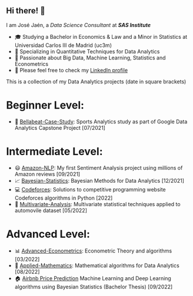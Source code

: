 ## Hi there! 👋

I am José Jaén, a *Data Science Consultant* at ***SAS Institute***

- :mortar_board: Studying a Bachelor in Economics & Law and a Minor in Statistics at Universidad Carlos III de Madrid (uc3m)
- 🔭 Specializing in Quantitative Techniques for Data Analytics
- 🤔 Passionate about Big Data, Machine Learning, Statistics and Econometrics
- 💬 Please feel free to check my [LinkedIn profile](https://www.linkedin.com/in/jose-jaen/)

This is a collection of my Data Analytics projects (date in square brackets)

# Beginner Level:

- :runner: [Bellabeat-Case-Study](https://github.com/jose-jaen/Bellabeat-Case-Study): Sports Analytics study as part of Google Data Analytics Capstone Project [07/2021]


# Intermediate Level:

- :smiley: [Amazon-NLP](https://github.com/jose-jaen/Amazon-NLP): My first Sentiment Analysis project using millions of Amazon reviews [09/2021]
- :chart_with_upwards_trend: [Bayesian-Statistics](https://github.com/jose-jaen/Bayesian-Statistics): Bayesian Methods for Data Analytics [12/2021]
- :computer: [Codeforces](https://github.com/jose-jaen/Codeforces): Solutions to competitive programming website Codeforces algorithms in Python [2022]
- :car: [Multivariate-Analysis](https://github.com/jose-jaen/Multivariate-Analysis): Multivariate statistical techniques applied to automovile dataset [05/2022]


# Advanced Level:

- :bar_chart: [Advanced-Econometrics](https://github.com/jose-jaen/Advanced-Econometrics): Econometric Theory and algorithms [03/2022]
- :triangular_ruler: [Applied-Mathematics](https://github.com/jose-jaen/Applied-Mathematics): Mathematical algorithms for Data Analytics [08/2022]
- :house: [Airbnb Price Prediction](https://github.com/jose-jaen/Airbnb) Machine Learning and Deep Learning algorithms using Bayesian Statistics (Bachelor Thesis) [09/2022]
